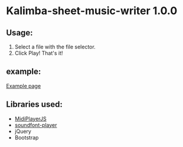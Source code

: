 # Kalimba-sheet-music-writer 1.0.0
## Usage:
1. Select a file with the file selector.
2. Click Play!
That's it!
## example:
<!--[Example page](https://urobot2011.github.io/Kalimba-sheet-music-writer/ "Example page")-->
[Example page](https://urobot2011.github.io/Kalimba-sheet-music-writer-example-page/V1.0.0/ "Example page")
## Libraries used:
* [MidiPlayerJS](https://github.com/grimmdude/MidiPlayerJS "https://github.com/grimmdude/MidiPlayerJS")
* [soundfont-player](https://github.com/danigb/soundfont-player "https://github.com/danigb/soundfont-player")
* jQuery
* Bootstrap
